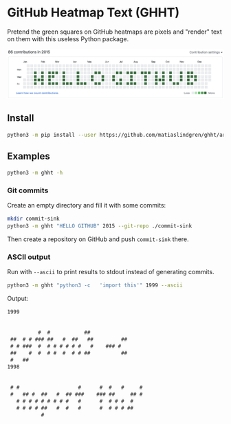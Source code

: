 # GitHub Heatmap Text (GHHT)

Pretend the green squares on GitHub heatmaps are pixels and "render" text on them with this useless Python package.

![alt](./img/screenshot.png "GitHub contribution heatmap for year 2015 with a pattern that spells out 'HELLO GITHUB' in capital letters in green colour")

## Install

```bash
python3 -m pip install --user https://github.com/matiaslindgren/ghht/archive/v0.4.0.zip
```

## Examples

```bash
python3 -m ghht -h
```

### Git commits

Create an empty directory and fill it with some commits:
```bash
mkdir commit-sink
python3 -m ghht "HELLO GITHUB" 2015 --git-repo ./commit-sink
```
Then create a repository on GitHub and push `commit-sink` there.

### ASCII output

Run with `--ascii` to print results to stdout instead of generating commits.
```bash
python3 -m ghht "python3 -c   'import this'" 1999 --ascii
```
Output:
```
1999


          #  #           ##
 ##  # # ### ##   #  ##   ##         ##
 # # ###  #  # # # # # #   #    ### #
 ##    #  #  # #  #  # # ##          ##
 #   ##
1998


 # #                   #      #  #   #     #
 #   ## #  ##   #  ## ###    ### ##     ## #
   # # # # # # # # #   #      #  # # #  #
   # # # # ##   #  #   #      #  # # # ##
           #
```
